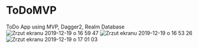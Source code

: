 # ToDoMVP
ToDo App using MVP, Dagger2, Realm Database
![Zrzut ekranu 2019-12-19 o 16 59 47](https://user-images.githubusercontent.com/32907234/71188429-401d2980-2281-11ea-90b7-22e0a29fb05c.png)
![Zrzut ekranu 2019-12-19 o 16 53 26](https://user-images.githubusercontent.com/32907234/71188437-43b0b080-2281-11ea-804f-b2706cf82d8c.png)
![Zrzut ekranu 2019-12-19 o 17 01 03](https://user-images.githubusercontent.com/32907234/71188446-46130a80-2281-11ea-986e-61897a9cf854.png)
